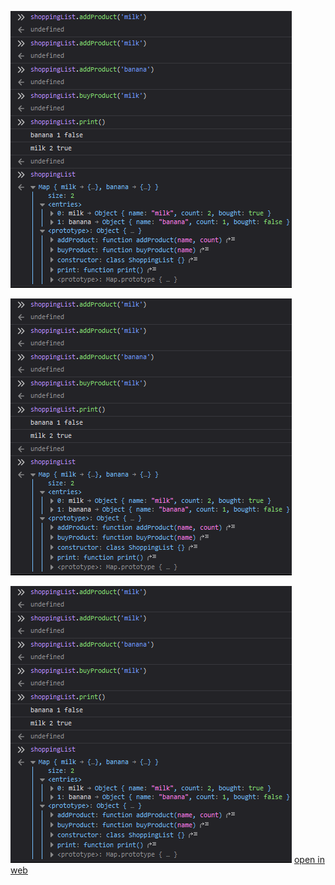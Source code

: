![Task 1](https://github.com/Gabatawr/.js/raw/main/HW_3/Screenshot_Task_1.png)

![Task 2](https://github.com/Gabatawr/.js/raw/main/HW_3/Screenshot_Task_1.png)

![Task 3](https://github.com/Gabatawr/.js/raw/main/HW_3/Screenshot_Task_1.png)
[open in web](https://gabatawr.github.io/.js/HW_3/dist/index.html)
